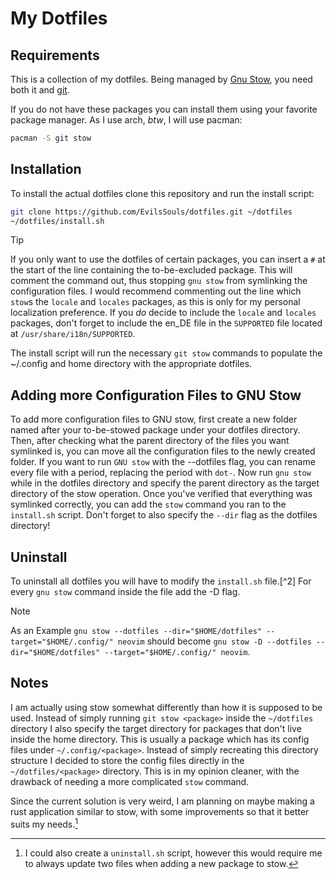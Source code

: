 # My Dotfiles

## Requirements

This is a collection of my dotfiles. Being managed by [Gnu Stow](https://www.gnu.org/software/stow/), you need both it and [git](https://git-scm.com/).

If you do not have these packages you can install them using your favorite package manager. As I use arch, *btw*, I will use pacman:

```sh
pacman -S git stow
```

## Installation

To install the actual dotfiles clone this repository and run the install script:

```sh
git clone https://github.com/EvilsSouls/dotfiles.git ~/dotfiles
~/dotfiles/install.sh
```

> [!tip]
> If you only want to use the dotfiles of certain packages, you can insert a `#` at the start of the line containing the to-be-excluded package. This will comment the command out, thus stopping `gnu stow` from symlinking the configuration files. I would recommend commenting out the line which `stow`s the `locale` and `locales` packages, as this is only for my personal localization preference. If you *do* decide to include the `locale` and `locales` packages, don't forget to include the en\_DE file in the `SUPPORTED` file located at `/usr/share/i18n/SUPPORTED`.

The install script will run the necessary `git stow` commands to populate the ~/.config and home directory with the appropriate dotfiles.

## Adding more Configuration Files to GNU Stow

To add more configuration files to GNU stow, first create a new folder named after your to-be-stowed package under your dotfiles directory. Then, after checking what the parent directory of the files you want symlinked is, you can move all the configuration files to the newly created folder. If you want to run `GNU stow` with the --dotfiles flag, you can rename every file with a period, replacing the period with `dot-`. Now run `gnu stow` while in the dotfiles directory and specify the parent directory as the target directory of the stow operation. Once you've verified that everything was symlinked correctly, you can add the `stow` command you ran to the `install.sh` script. Don't forget to also specify the `--dir` flag as the dotfiles directory!

## Uninstall

To uninstall all dotfiles you will have to modify the `install.sh` file.[^2] For every `gnu stow` command inside the file add the -D flag.

> [!NOTE]
> As an Example `gnu stow --dotfiles --dir="$HOME/dotfiles" --target="$HOME/.config/" neovim` should become `gnu stow -D --dotfiles --dir="$HOME/dotfiles" --target="$HOME/.config/" neovim`.

## Notes

I am actually using stow somewhat differently than how it is supposed to be used. Instead of simply running `git stow <package>` inside the `~/dotfiles` directory I also specify the target directory for packages that don't live inside the home directory. This is usually a package which has its config files under `~/.config/<package>`. Instead of simply recreating this directory structure I decided to store the config files directly in the `~/dotfiles/<package>` directory. This is in my opinion cleaner, with the drawback of needing a more complicated `stow` command.

Since the current solution is very weird, I am planning on maybe making a rust application similar to stow, with some improvements so that it better suits my needs.[^3]

[^1]: I imagine the application supporting a flag where the package directory can act like the configuration file itself

[^3]: I could also create a `uninstall.sh` script, however this would require me to always update two files when adding a new package to stow.
